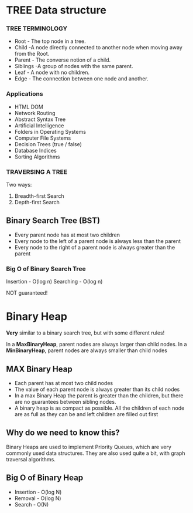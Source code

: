 # TREE Data structure

### TREE TERMINOLOGY

- Root - The top node in a tree.
- Child -A node directly connected to another node when moving away from the Root.
- Parent - The converse notion of a child.
- Siblings -A group of nodes with the same parent.
- Leaf - A node with no children.
- Edge - The connection between one node and another.

### Applications

- HTML DOM
- Network Routing
- Abstract Syntax Tree
- Artificial Intelligence
- Folders in Operating Systems
- Computer File Systems
- Decision Trees (true / false)
- Database Indices
- Sorting Algorithms

### TRAVERSING A TREE

Two ways:

1. Breadth-first Search
2. Depth-first Search

## Binary Search Tree (BST)

- Every parent node has at most two children
- Every node to the left of a parent node is always less than the parent
- Every node to the right of a parent node is always greater than the parent

### Big O of Binary Search Tree

Insertion - O(log n)
Searching - O(log n)

NOT guaranteed!

# Binary Heap

**Very** similar to a binary search tree, but with some different rules!

In a **MaxBinaryHeap**, parent nodes are always larger than child nodes. In a **MinBinaryHeap**, parent nodes are always smaller than child nodes

## MAX Binary Heap

- Each parent has at most two child nodes
- The value of each parent node is always greater than its child nodes
- In a max Binary Heap the parent is greater than the children, but there are no guarantees between sibling nodes.
- A binary heap is as compact as possible. All the children of each node are as full as they can be and left children are filled out first

## Why do we need to know this?

Binary Heaps are used to implement Priority Queues, which are very commonly used data structures. They are also used quite a bit, with graph traversal algorithms.

## Big O of Binary Heap

- Insertion -   O(log N)
- Removal -   O(log N)
- Search -   O(N)